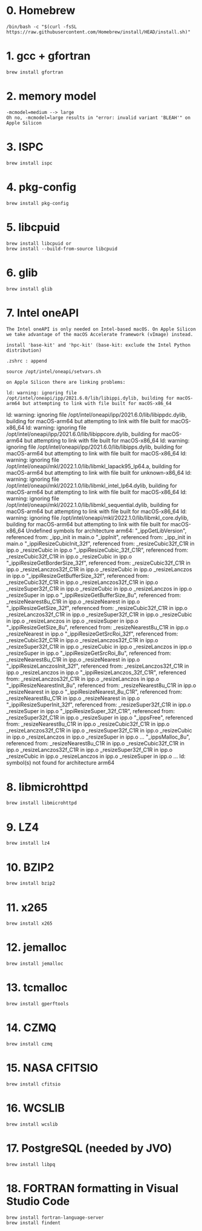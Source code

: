 # 0. Homebrew
    /bin/bash -c "$(curl -fsSL https://raw.githubusercontent.com/Homebrew/install/HEAD/install.sh)"

# 1. gcc + gfortran
    brew install gfortran

# 2. memory model
    -mcmodel=medium --> large
    Oh no, -mcmodel=large results in "error: invalid variant 'BLEAH'" on Apple Silicon

# 3. ISPC
    brew install ispc

# 4. pkg-config
    brew install pkg-config

# 5. libcpuid
    brew install libcpuid or
    brew install --build-from-source libcpuid

# 6. glib
    brew install glib

# 7. Intel oneAPI
    The Intel oneAPI is only needed on Intel-based macOS. On Apple Silicon we take advantage of the macOS Accelerate framework (vImage) instead.

    install 'base-kit' and 'hpc-kit' (base-kit: exclude the Intel Python distribution)

    .zshrc : append

    source /opt/intel/oneapi/setvars.sh

    on Apple Silicon there are linking problems:

    ld: warning: ignoring file /opt/intel/oneapi/ipp/2021.6.0/lib/libippi.dylib, building for macOS-arm64 but attempting to link with file built for macOS-x86_64
ld: warning: ignoring file /opt/intel/oneapi/ipp/2021.6.0/lib/libippdc.dylib, building for macOS-arm64 but attempting to link with file built for macOS-x86_64
ld: warning: ignoring file /opt/intel/oneapi/ipp/2021.6.0/lib/libippcore.dylib, building for macOS-arm64 but attempting to link with file built for macOS-x86_64
ld: warning: ignoring file /opt/intel/oneapi/ipp/2021.6.0/lib/libipps.dylib, building for macOS-arm64 but attempting to link with file built for macOS-x86_64
ld: warning: ignoring file /opt/intel/oneapi/mkl/2022.1.0/lib/libmkl_lapack95_lp64.a, building for macOS-arm64 but attempting to link with file built for unknown-x86_64
ld: warning: ignoring file /opt/intel/oneapi/mkl/2022.1.0/lib/libmkl_intel_lp64.dylib, building for macOS-arm64 but attempting to link with file built for macOS-x86_64
ld: warning: ignoring file /opt/intel/oneapi/mkl/2022.1.0/lib/libmkl_sequential.dylib, building for macOS-arm64 but attempting to link with file built for macOS-x86_64
ld: warning: ignoring file /opt/intel/oneapi/mkl/2022.1.0/lib/libmkl_core.dylib, building for macOS-arm64 but attempting to link with file built for macOS-x86_64
Undefined symbols for architecture arm64:
  "_ippGetLibVersion", referenced from:
      _ipp_init in main.o
  "_ippInit", referenced from:
      _ipp_init in main.o
  "_ippiResizeCubicInit_32f", referenced from:
      _resizeCubic32f_C1R in ipp.o
      _resizeCubic in ipp.o
  "_ippiResizeCubic_32f_C1R", referenced from:
      _resizeCubic32f_C1R in ipp.o
      _resizeCubic in ipp.o
  "_ippiResizeGetBorderSize_32f", referenced from:
      _resizeCubic32f_C1R in ipp.o
      _resizeLanczos32f_C1R in ipp.o
      _resizeCubic in ipp.o
      _resizeLanczos in ipp.o
  "_ippiResizeGetBufferSize_32f", referenced from:
      _resizeCubic32f_C1R in ipp.o
      _resizeLanczos32f_C1R in ipp.o
      _resizeSuper32f_C1R in ipp.o
      _resizeCubic in ipp.o
      _resizeLanczos in ipp.o
      _resizeSuper in ipp.o
  "_ippiResizeGetBufferSize_8u", referenced from:
      _resizeNearest8u_C1R in ipp.o
      _resizeNearest in ipp.o
  "_ippiResizeGetSize_32f", referenced from:
      _resizeCubic32f_C1R in ipp.o
      _resizeLanczos32f_C1R in ipp.o
      _resizeSuper32f_C1R in ipp.o
      _resizeCubic in ipp.o
      _resizeLanczos in ipp.o
      _resizeSuper in ipp.o
  "_ippiResizeGetSize_8u", referenced from:
      _resizeNearest8u_C1R in ipp.o
      _resizeNearest in ipp.o
  "_ippiResizeGetSrcRoi_32f", referenced from:
      _resizeCubic32f_C1R in ipp.o
      _resizeLanczos32f_C1R in ipp.o
      _resizeSuper32f_C1R in ipp.o
      _resizeCubic in ipp.o
      _resizeLanczos in ipp.o
      _resizeSuper in ipp.o
  "_ippiResizeGetSrcRoi_8u", referenced from:
      _resizeNearest8u_C1R in ipp.o
      _resizeNearest in ipp.o
  "_ippiResizeLanczosInit_32f", referenced from:
      _resizeLanczos32f_C1R in ipp.o
      _resizeLanczos in ipp.o
  "_ippiResizeLanczos_32f_C1R", referenced from:
      _resizeLanczos32f_C1R in ipp.o
      _resizeLanczos in ipp.o
  "_ippiResizeNearestInit_8u", referenced from:
      _resizeNearest8u_C1R in ipp.o
      _resizeNearest in ipp.o
  "_ippiResizeNearest_8u_C1R", referenced from:
      _resizeNearest8u_C1R in ipp.o
      _resizeNearest in ipp.o
  "_ippiResizeSuperInit_32f", referenced from:
      _resizeSuper32f_C1R in ipp.o
      _resizeSuper in ipp.o
  "_ippiResizeSuper_32f_C1R", referenced from:
      _resizeSuper32f_C1R in ipp.o
      _resizeSuper in ipp.o
  "_ippsFree", referenced from:
      _resizeNearest8u_C1R in ipp.o
      _resizeCubic32f_C1R in ipp.o
      _resizeLanczos32f_C1R in ipp.o
      _resizeSuper32f_C1R in ipp.o
      _resizeCubic in ipp.o
      _resizeLanczos in ipp.o
      _resizeSuper in ipp.o
      ...
  "_ippsMalloc_8u", referenced from:
      _resizeNearest8u_C1R in ipp.o
      _resizeCubic32f_C1R in ipp.o
      _resizeLanczos32f_C1R in ipp.o
      _resizeSuper32f_C1R in ipp.o
      _resizeCubic in ipp.o
      _resizeLanczos in ipp.o
      _resizeSuper in ipp.o
      ...
ld: symbol(s) not found for architecture arm64

# 8. libmicrohttpd
    brew install libmicrohttpd

# 9. LZ4
    brew install lz4

# 10. BZIP2
    brew install bzip2

# 11. x265
    brew install x265

# 12. jemalloc
    brew install jemalloc

# 13. tcmalloc
    brew install gperftools

# 14. CZMQ
    brew install czmq

# 15. NASA CFITSIO
    brew install cfitsio

# 16. WCSLIB
    brew install wcslib

# 17. PostgreSQL (needed by JVO)
    brew install libpq

# 18. FORTRAN formatting in Visual Studio Code
    brew install fortran-language-server
    brew install findent
